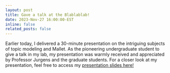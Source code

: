 ```yaml
---
layout: post
title: Gave a talk at the Blablablab!
date: 2023-Nov-27 16:00:00-EST
inline: false
related_posts: false
---
```


Earlier today, I delivered a 30-minute presentation on the intriguing subjects of topic modeling and Mallet. As the pioneering undergraduate student to give a talk in my lab, my presentation was warmly received and appreciated by Professor Jurgens and the graduate students. For a closer look at my presentation, feel free to access my [presentation slides here!](https://umich-my.sharepoint.com/:p:/g/personal/bowenyi_umich_edu/EePerdTGl0ZEuxzaALlRVOUBEvTLc3DVMlkpriPZFm4LSg?e=bzm6Sa) 
 

